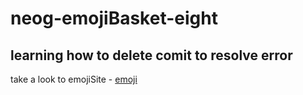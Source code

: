 # neog-emojiBasket-eight

## learning how to delete comit to resolve error

take a look to emojiSite - [emoji](https://csb-czm4m.netlify.app/)
